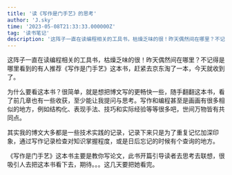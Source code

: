 ```yaml
---
title: '读《写作是门手艺》的思考'
author: 'J.sky'
time: '2023-05-08T21:33:33.000000Z'
tag: '读书笔记'
description: '这阵子一直在读编程相关的工具书，枯燥乏味的很！昨天偶然间在哪里？不记得是哪里看到的有人推荐《写作是门手艺》这本书，赶紧去京东淘了一本，今天就收到了。'
---
```

这阵子一直在读编程相关的工具书，枯燥乏味的很！昨天偶然间在哪里？不记得是哪里看到的有人推荐《写作是门手艺》这本书，赶紧去京东淘了一本，今天就收到了。

为什么要看这本书？很简单，就是想把博文写的更畅快一些，随手翻翻这本书，看了前几章也有一些收获，至少能让我提问与思考。写作和编程甚至是画画有很多相似的地方，例如结构化、表现手法、技巧和实际经验等等很多吧，世间万物皆有共同点。

其实我的博文大多都是一些技术实践的记录，记录下来只是为了重复记忆加深印象，通过写作记录检查对知识掌握程度，或是日后忘记的时候有个查询的地方。

《写作是门手艺》这本书主要是教你写论文，此书开篇引导读者去思考去联想，很吸引人去把这本书看下去，期待。。。这几天要把她看完。